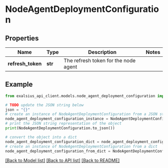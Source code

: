# NodeAgentDeploymentConfiguration


## Properties

Name | Type | Description | Notes
------------ | ------------- | ------------- | -------------
**refresh_token** | **str** | The refresh token for the node agent | 

## Example

```python
from exalsius_api_client.models.node_agent_deployment_configuration import NodeAgentDeploymentConfiguration

# TODO update the JSON string below
json = "{}"
# create an instance of NodeAgentDeploymentConfiguration from a JSON string
node_agent_deployment_configuration_instance = NodeAgentDeploymentConfiguration.from_json(json)
# print the JSON string representation of the object
print(NodeAgentDeploymentConfiguration.to_json())

# convert the object into a dict
node_agent_deployment_configuration_dict = node_agent_deployment_configuration_instance.to_dict()
# create an instance of NodeAgentDeploymentConfiguration from a dict
node_agent_deployment_configuration_from_dict = NodeAgentDeploymentConfiguration.from_dict(node_agent_deployment_configuration_dict)
```
[[Back to Model list]](../README.md#documentation-for-models) [[Back to API list]](../README.md#documentation-for-api-endpoints) [[Back to README]](../README.md)



